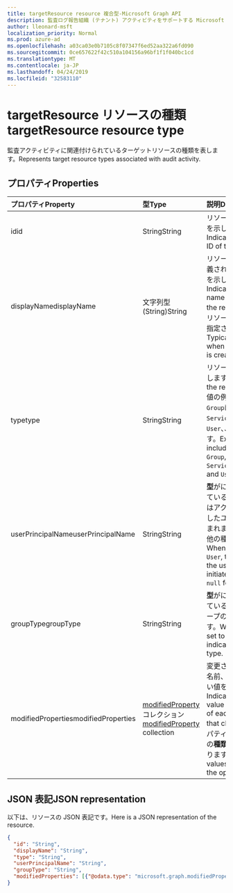 ```yaml
---
title: targetResource resource 複合型-Microsoft Graph API
description: 監査ログ報告組織 (テナント) アクティビティをサポートする Microsoft Graph API の targetResource entity resource 複合型を定義します。
author: lleonard-msft
localization_priority: Normal
ms.prod: azure-ad
ms.openlocfilehash: a03ca03e0b7105c8f07347f6ed52aa322a6fd090
ms.sourcegitcommit: 0ce657622f42c510a104156a96bf1f1f040bc1cd
ms.translationtype: MT
ms.contentlocale: ja-JP
ms.lasthandoff: 04/24/2019
ms.locfileid: "32583110"
---
```

# <a name="targetresource-resource-type"></a><span data-ttu-id="49af5-103">targetResource リソースの種類</span><span class="sxs-lookup"><span data-stu-id="49af5-103">targetResource resource type</span></span>

<span data-ttu-id="49af5-104">監査アクティビティに関連付けられているターゲットリソースの種類を表します。</span><span class="sxs-lookup"><span data-stu-id="49af5-104">Represents target resource types associated with audit activity.</span></span> 


## <a name="properties"></a><span data-ttu-id="49af5-105">プロパティ</span><span class="sxs-lookup"><span data-stu-id="49af5-105">Properties</span></span>

| <span data-ttu-id="49af5-106">プロパティ</span><span class="sxs-lookup"><span data-stu-id="49af5-106">Property</span></span>     | <span data-ttu-id="49af5-107">型</span><span class="sxs-lookup"><span data-stu-id="49af5-107">Type</span></span>   |<span data-ttu-id="49af5-108">説明</span><span class="sxs-lookup"><span data-stu-id="49af5-108">Description</span></span>|
|:---------------|:--------|:----------|
|<span data-ttu-id="49af5-109">id</span><span class="sxs-lookup"><span data-stu-id="49af5-109">id</span></span>|<span data-ttu-id="49af5-110">String</span><span class="sxs-lookup"><span data-stu-id="49af5-110">String</span></span>|<span data-ttu-id="49af5-111">リソースの一意の ID を示します。</span><span class="sxs-lookup"><span data-stu-id="49af5-111">Indicates the unique ID of the resource.</span></span>|
|<span data-ttu-id="49af5-112">displayName</span><span class="sxs-lookup"><span data-stu-id="49af5-112">displayName</span></span>|<span data-ttu-id="49af5-113">文字列型 (String)</span><span class="sxs-lookup"><span data-stu-id="49af5-113">String</span></span>|<span data-ttu-id="49af5-114">リソースに対して定義されている表示名を示します。</span><span class="sxs-lookup"><span data-stu-id="49af5-114">Indicates the visible name defined for the resource.</span></span> <span data-ttu-id="49af5-115">通常、リソースの作成時に指定されます。</span><span class="sxs-lookup"><span data-stu-id="49af5-115">Typically specified when the resource is created.</span></span>|
|<span data-ttu-id="49af5-116">type</span><span class="sxs-lookup"><span data-stu-id="49af5-116">type</span></span>|<span data-ttu-id="49af5-117">String</span><span class="sxs-lookup"><span data-stu-id="49af5-117">String</span></span>|<span data-ttu-id="49af5-118">リソースの種類を表します。</span><span class="sxs-lookup"><span data-stu-id="49af5-118">Describes the resource type.</span></span>  <span data-ttu-id="49af5-119">値の例`Application`に`Group`は`ServicePrincipal`、、 `User`、、などがあります。</span><span class="sxs-lookup"><span data-stu-id="49af5-119">Example values include `Application`, `Group`, `ServicePrincipal`, and `User`.</span></span>|
|<span data-ttu-id="49af5-120">userPrincipalName</span><span class="sxs-lookup"><span data-stu-id="49af5-120">userPrincipalName</span></span>|<span data-ttu-id="49af5-121">String</span><span class="sxs-lookup"><span data-stu-id="49af5-121">String</span></span>|<span data-ttu-id="49af5-122">**型**がに`User`設定されている場合、これにはアクションを開始したユーザー名が含まれます。`null`その他の種類の場合。</span><span class="sxs-lookup"><span data-stu-id="49af5-122">When **type** is set to `User`, this includes the user name that initiated the action; `null` for other types.</span></span>|
|<span data-ttu-id="49af5-123">groupType</span><span class="sxs-lookup"><span data-stu-id="49af5-123">groupType</span></span>|<span data-ttu-id="49af5-124">String</span><span class="sxs-lookup"><span data-stu-id="49af5-124">String</span></span>|<span data-ttu-id="49af5-125">**型**がに`Group`設定されている場合は、グループの種類を示します。</span><span class="sxs-lookup"><span data-stu-id="49af5-125">When **type** is set to `Group`, this indicates the group type.</span></span>|
|<span data-ttu-id="49af5-126">modifiedProperties</span><span class="sxs-lookup"><span data-stu-id="49af5-126">modifiedProperties</span></span>|<span data-ttu-id="49af5-127">[modifiedProperty](modifiedproperty.md)コレクション</span><span class="sxs-lookup"><span data-stu-id="49af5-127">[modifiedProperty](modifiedproperty.md) collection</span></span>|<span data-ttu-id="49af5-128">変更された各属性の名前、古い値、新しい値を示します。</span><span class="sxs-lookup"><span data-stu-id="49af5-128">Indicates name, old value and new value of each attribute that changed.</span></span> <span data-ttu-id="49af5-129">プロパティの値は、操作の**種類**によって異なります。</span><span class="sxs-lookup"><span data-stu-id="49af5-129">Property values depend on the operation **type**.</span></span>|

## <a name="json-representation"></a><span data-ttu-id="49af5-130">JSON 表記</span><span class="sxs-lookup"><span data-stu-id="49af5-130">JSON representation</span></span>

<span data-ttu-id="49af5-131">以下は、リソースの JSON 表記です。</span><span class="sxs-lookup"><span data-stu-id="49af5-131">Here is a JSON representation of the resource.</span></span>

<!-- {
  "blockType": "resource",
  "optionalProperties": [

  ],
  "@odata.type": "microsoft.graph.targetResource"
}-->

```json
{
  "id": "String",
  "displayName": "String",
  "type": "String",
  "userPrincipalName": "String",
  "groupType": "String", 
  "modifiedProperties": [{"@odata.type": "microsoft.graph.modifiedProperty"}]
}

```


<!-- uuid: 8fcb5dbc-d5aa-4681-8e31-b001d5168d79
2015-10-25 14:57:30 UTC -->
<!-- {
  "type": "#page.annotation",
  "description": "targetResource resource",
  "keywords": "",
  "section": "documentation",
  "tocPath": ""
}-->
